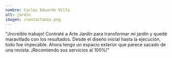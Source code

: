 ```yaml
---
nombre: Carlos Eduardo Villa
alt: jardin
imagen: /contactanos.png
---
```

"¡Increíble trabajo! Contraté a Arte Jardín para transformar mi jardín y quedé maravillado con los resultados. Desde el diseño inicial hasta la ejecución, todo fue impecable. Ahora tengo un espacio exterior que parece sacado de una revista. ¡Recomiendo sus servicios al 100%!"
